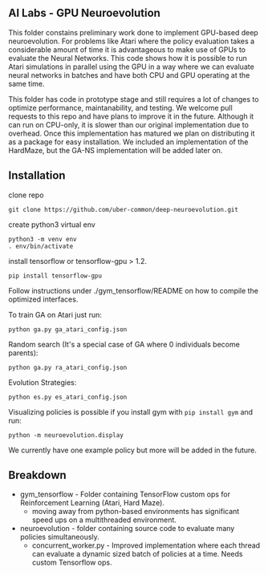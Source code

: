 ## AI Labs - GPU Neuroevolution
This folder constains preliminary work done to implement GPU-based deep neuroevolution.
For problems like Atari where the policy evaluation takes a considerable amount of time it is advantageous to make use of GPUs to evaluate the Neural Networks. This code shows how it is possible to run Atari simulations in parallel using the GPU in a way where we can evaluate neural networks in batches and have both CPU and GPU operating at the same time.

This folder has code in prototype stage and still requires a lot of changes to optimize performance, maintanability, and testing. We welcome pull requests to this repo and have plans to improve it in the future. Although it can run on CPU-only, it is slower than our original implementation due to overhead. Once this implementation has matured we plan on distributing it as a package for easy installation. We included an implementation of the HardMaze, but the GA-NS implementation will be added later on.

## Installation

clone repo

```
git clone https://github.com/uber-common/deep-neuroevolution.git
```

create python3 virtual env

```
python3 -m venv env
. env/bin/activate
```

install tensorflow or tensorflow-gpu > 1.2.
```
pip install tensorflow-gpu
```
Follow instructions under ./gym_tensorflow/README on how to compile the optimized interfaces.

To train GA on Atari just run:
```
python ga.py ga_atari_config.json
```
Random search (It's a special case of GA where 0 individuals become parents):
```
python ga.py ra_atari_config.json
```

Evolution Strategies:
```
python es.py es_atari_config.json
```

Visualizing policies is possible if you install gym with `pip install gym` and run:
```
python -m neuroevolution.display
```
We currently have one example policy but more will be added in the future.

## Breakdown

* gym_tensorflow - Folder containing TensorFlow custom ops for Reinforcement Learning (Atari, Hard Maze).
  * moving away from python-based environments has significant speed ups on a multithreaded environment.
* neuroevolution - folder containing source code to evaluate many policies simultaneously.
  * concurrent_worker.py - Improved implementation where each thread can evaluate a dynamic sized batch of policies at a time. Needs custom Tensorflow ops.
